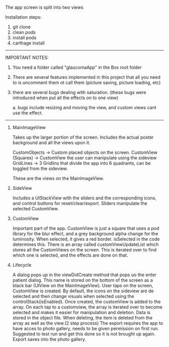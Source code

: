 The app screen is split into two views

Installation steps:

1. git clone 
2. clean pods
3. install pods
4. carthage install

-------------------------------------------------------------------

IMPORTANT NOTES:

1. You need a folder called "glaucomaApp" in the Box root folder

2. There are several features implemented in this project that all you need to is uncomment them ot call them (picture saving, picture loading, etc)

3. there are several bugs dealing with saturation. (these bugs were introduced when put all the effects on to one view) 

	a. bugs include resizing and moving the view, and custom views cant use the effect.
	
--------------------------


1. MainImageView
	
	Takes up the larger portion of the screen. Includes the actual poster background and all the views upon it.

	CustomObjects -> Custom placed objects on the screen.
	CustomView (Squares) -> CustomView the user can manipulate using the sideview
	GridLines -> 3 Gridlins that divide the app into 6 quadrants, can be toggled from the sideview.

	These are the views on the MainImageView.

2. SideView

	Includes a UIStackView with the sliders and the corresponding icons, and control buttons for reset/clear/export.
	Sliders manipulate the selected CustomView.

3. CustomView

	Important part of the app. CustomView is just a square that uses a pod library for the blur effect, and a grey background alpha change for the luminosity.
	When selected, it gives a red border. isSelected in the code determines this.
	There is an array called customViewUpdateList which stores all the CustomViews on the screen. This is iterated over to find which one is selected, and the effects are done on that.

4. Lifecycle

	A dialog pops up in the viewDidCreate method that pops uo the enter patient dialog. This name is stored on the bottom of the screen as a black bar (UIView on the MainImageView).
	User taps on the screen, CustomView is created. By default, the icons on the sideview are de selected and then change visuals when selected using the controlStack(isEnabled).
	Once created, the customView is added to the array. On each tap to a customview, the array is iterated over to become selected and makes it easier for manipulation and deletion.
	Data is stored in the object file.
	When deleting, the item is deleted from the array as well as the view.(2 step process)
	The export requires the app to have acces to photo gallery, needs to be given permission on first run. Suggested to test run and get this done so it is not brought up again.
	Export saves into the photo gallery.
